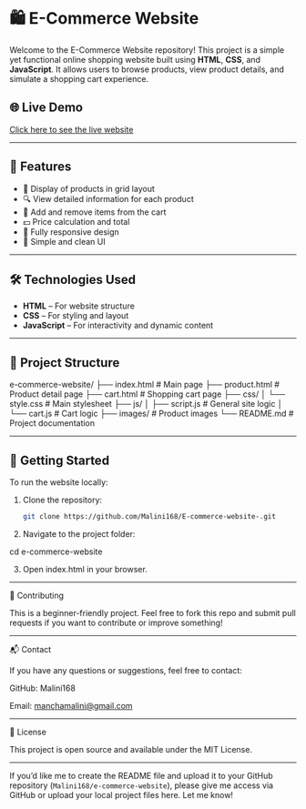 

# 🛍️ E-Commerce Website

Welcome to the E-Commerce Website repository! This project is a simple yet functional online shopping website built using **HTML**, **CSS**, and **JavaScript**. It allows users to browse products, view product details, and simulate a shopping cart experience.

## 🌐 Live Demo

[Click here to see the live website](https://github.com/Malini168/E-commerce-website-.git)

---

## 📌 Features

- 👕 Display of products in grid layout
- 🔍 View detailed information for each product
- 🛒 Add and remove items from the cart
- 💵 Price calculation and total
- 📱 Fully responsive design
- 🎨 Simple and clean UI

---

## 🛠️ Technologies Used

- **HTML** – For website structure  
- **CSS** – For styling and layout  
- **JavaScript** – For interactivity and dynamic content

---

## 📁 Project Structure

e-commerce-website/ ├── index.html          # Main page ├── product.html        # Product detail page ├── cart.html           # Shopping cart page ├── css/ │   └── style.css       # Main stylesheet ├── js/ │   ├── script.js       # General site logic │   └── cart.js         # Cart logic ├── images/             # Product images └── README.md           # Project documentation

---

## 🚀 Getting Started

To run the website locally:

1. Clone the repository:
   ```bash
   git clone https://github.com/Malini168/E-commerce-website-.git

2. Navigate to the project folder:

cd e-commerce-website


3. Open index.html in your browser.




---

🤝 Contributing

This is a beginner-friendly project. Feel free to fork this repo and submit pull requests if you want to contribute or improve something!


---

📬 Contact

If you have any questions or suggestions, feel free to contact:

GitHub: Malini168

Email: manchamalini@gmail.com



---

📄 License

This project is open source and available under the MIT License.

---

If you’d like me to create the README file and upload it to your GitHub repository (`Malini168/e-commerce-website`), please give me access via GitHub or upload your local project files here. Let me know!
